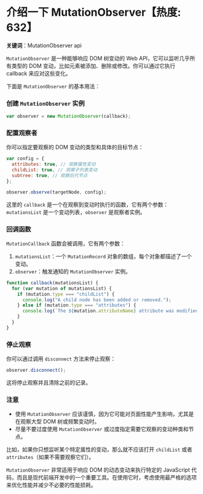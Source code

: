 # 介绍一下 MutationObserver【热度: 632】

**关键词**：MutationObserver api

`MutationObserver` 是一种能够响应 DOM 树变动的 Web API，它可以监听几乎所有类型的 DOM 变动，比如元素被添加、删除或修改。你可以通过它执行 callback 来应对这些变化。

下面是 `MutationObserver` 的基本用法：

### 创建 `MutationObserver` 实例

```javascript
var observer = new MutationObserver(callback);
```

### 配置观察者

你可以指定要观察的 DOM 变动的类型和具体的目标节点：

```javascript
var config = {
  attributes: true, // 观察属性变动
  childList: true, // 观察子列表变动
  subtree: true, // 观察后代节点
};

observer.observe(targetNode, config);
```

这里的 `callback` 是一个在观察到变动时执行的函数，它有两个参数：`mutationsList` 是一个变动列表，`observer` 是观察者实例。

### 回调函数

`MutationCallback` 函数会被调用，它有两个参数：

1. `mutationsList`：一个 `MutationRecord` 对象的数组，每个对象都描述了一个变动。
2. `observer`：触发通知的 `MutationObserver` 实例。

```javascript
function callback(mutationsList) {
  for (var mutation of mutationsList) {
    if (mutation.type === "childList") {
      console.log("A child node has been added or removed.");
    } else if (mutation.type === "attributes") {
      console.log(`The ${mutation.attributeName} attribute was modified.`);
    }
  }
}
```

### 停止观察

你可以通过调用 `disconnect` 方法来停止观察：

```javascript
observer.disconnect();
```

这将停止观察并且清除之前的记录。

### 注意

- 使用 `MutationObserver` 应该谨慎，因为它可能对页面性能产生影响，尤其是在观察大型 DOM 树或频繁变动时。
- 尽量不要过度使用 `MutationObserver` 或过度指定需要它观察的变动种类和节点。

比如，如果你只想监听某个特定属性的变动，那么就不应该打开 `childList` 或者 `attributes`（如果不需要观察它们）。

`MutationObserver` 非常适用于响应 DOM 的动态变动来执行特定的 JavaScript 代码，而且是现代前端开发中的一个重要工具。在使用它时，考虑使用最严格的选项来优化性能并减少不必要的性能损耗。
